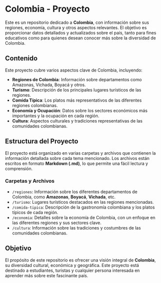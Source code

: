 # Colombia - Proyecto

Este es un repositorio dedicado a **Colombia**, con información sobre sus regiones, economía, cultura y otros aspectos relevantes. El objetivo es proporcionar datos detallados y actualizados sobre el país, tanto para fines educativos como para quienes desean conocer más sobre la diversidad de Colombia.

## Contenido

Este proyecto cubre varios aspectos clave de Colombia, incluyendo:

- **Regiones de Colombia**: Información sobre departamentos como Amazonas, Vichada, Boyacá y otros.
- **Turismo**: Descripción de los principales lugares turísticos de las regiones.
- **Comida Típica**: Los platos más representativos de las diferentes regiones colombianas.
- **Economía y Ocupación**: Datos sobre los sectores económicos más importantes y la ocupación en cada región.
- **Cultura**: Aspectos culturales y tradiciones representativas de las comunidades colombianas.

## Estructura del Proyecto

El proyecto está organizado en varias carpetas y archivos que contienen la información detallada sobre cada tema mencionado. Los archivos están escritos en formato **Markdown (.md)**, lo que permite una fácil lectura y comprensión.

### Carpetas y Archivos

- `/regiones`: Información sobre los diferentes departamentos de Colombia, como **Amazonas**, **Boyacá**, **Vichada**, etc.
- `/turismo`: Lugares turísticos destacados en las regiones mencionadas.
- `/comida-tipica`: Descripción de la gastronomía colombiana y los platos típicos de cada región.
- `/economia`: Detalles sobre la economía de Colombia, con un enfoque en las diferentes regiones y sus sectores clave.
- `/cultura`: Información sobre las tradiciones y costumbres de las comunidades colombianas.

## Objetivo

El propósito de este repositorio es ofrecer una visión integral de **Colombia**, su diversidad cultural, económica y geográfica. Este proyecto está destinado a estudiantes, turistas y cualquier persona interesada en aprender más sobre este fascinante país.

